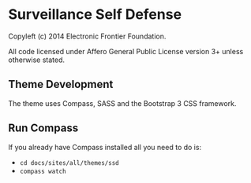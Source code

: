 Surveillance Self Defense
=========================

Copyleft (c) 2014 Electronic Frontier Foundation.

All code licensed under Affero General Public License version 3+ unless otherwise stated.

## Theme Development

The theme uses Compass, SASS and the Bootstrap 3 CSS framework.

## Run Compass

If you already have Compass installed all you need to do is:

* `cd docs/sites/all/themes/ssd`
* `compass watch`
